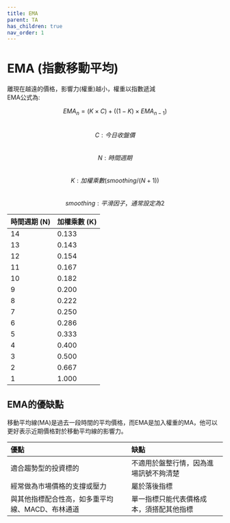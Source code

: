 ```yaml
---
title: EMA
parent: TA
has_children: true
nav_order: 1
---
```

  
# EMA (指數移動平均)
離現在越遠的價格，影響力(權重)越小，權重以指數遞減 <br>
EMA公式為:  

$$ EMA_{n} = (K \times C) + ((1-K) \times EMA_{n-1}) $$  
$$ C: 今日收盤價 $$  
$$ N: 時間週期 $$  
$$ K: 加權乘數(smoothing/(N+1)) $$  
$$ smoothing: 平滑因子，通常設定為2 $$  


| 時間週期 (N) | 加權乘數 (K) |
|:-----| :-----|
| 14|0.133|
| 13|0.143|
|12|0.154|
|11|0.167|
|10|0.182|
|9|0.200|
|8|0.222|
|7|0.250|
|6|0.286|
|5|0.333|
|4|0.400|
|3|0.500|
|2|0.667|
|1|1.000|

## EMA的優缺點
移動平均線(MA)是過去一段時間的平均價格，而EMA是加入權重的MA，他可以更好表示近期價格對於移動平均線的影響力。  

|優點|缺點|
|:-----|:-----|
|適合趨勢型的投資標的|不適用於盤整行情，因為進場訊號不夠清楚|
|經常做為市場價格的支撐或壓力|屬於落後指標|
|與其他指標配合性高，如多重平均線、MACD、布林通道|單一指標只能代表價格成本，須搭配其他指標|
